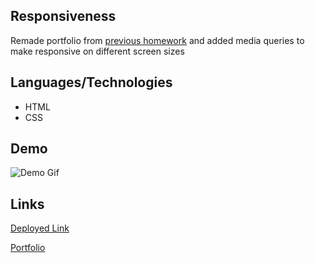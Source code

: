 ## Responsiveness
Remade portfolio from [previous homework](https://github.com/LMBoyle/Basic-Portfolio) and added media queries to make responsive on different screen sizes

## Languages/Technologies 
* HTML
* CSS

## Demo
![Demo Gif](assets/images/demoRes.gif)


## Links
[Deployed Link](https://lmboyle.github.io/Responsive-Portfolio/)

[Portfolio](https://lmboyle.github.io/)
